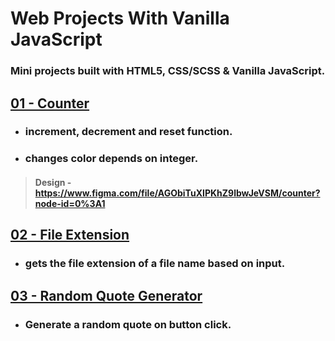 # Web Projects With Vanilla JavaScript

### **Mini projects built with HTML5, CSS/SCSS &amp; Vanilla JavaScript.**

## **[01 - Counter](https://github.com/monciego/vanillawebprojects/tree/main/01-counter)**

- ### **increment, decrement and reset function.**

- ### **changes color depends on integer.**

> #### **Design** - https://www.figma.com/file/AGObiTuXIPKhZ9lbwJeVSM/counter?node-id=0%3A1

## **[02 - File Extension](https://github.com/monciego/vanillawebprojects/tree/main/02-file-extension)**

- ### **gets the file extension of a file name based on input.**

## **[03 - Random Quote Generator](https://github.com/monciego/vanillawebprojects/tree/main/03-random-quote-generator)**

- ### **Generate a random quote on button click.**
